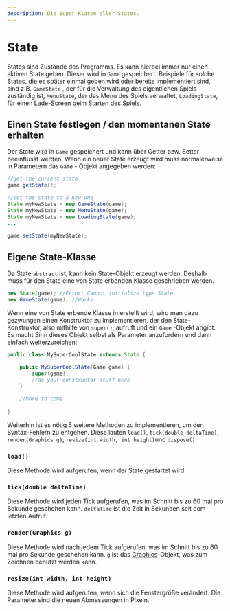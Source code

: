 ```yaml
---
description: Die Super-Klasse aller States.
---
```


# State

States sind Zustände des Programms. Es kann hierbei immer nur einen aktiven State geben. Dieser wird in `Game` gespeichert. Beispiele für solche States, die es später einmal geben wird oder bereits implementiert sind, sind z.B. `GameState` , der für die Verwaltung des eigentlichen Spiels zuständig ist, `MenuState`, der das Menu des Spiels verwaltet, `LoadingState`, für einen Lade-Screen beim Starten des Spiels.

## Einen State festlegen / den momentanen State erhalten

Der State wird in `Game` gespeichert und kann über Getter bzw. Setter beeinflusst werden. Wenn ein neuer State erzeugt wird muss normalerweise in Parametern das `Game` - Objekt angegeben werden:

```java
//get the current state
game.getState();

//set the state to a new one
State myNewState = new GameState(game);
State myNewState = new MenuState(game);
State myNewState = new LoadingState(game);
...

game.setState(myNewState);
```

## Eigene State-Klasse

Da State `abstract` ist, kann kein State-Objekt erzeugt werden. Deshalb muss für den State eine von State erbenden Klasse geschrieben werden.

```java
new State(game); //Error: Cannot initialize type State
new GameState(game); //Works
```

Wenn eine von State erbende Klasse in erstellt wird, wird man dazu gezwungen einen Konstruktor zu implementieren, der den State-Konstruktor, also mithilfe von `super()`, aufruft und ein `Game` -Objekt angibt. Es macht Sinn dieses Objekt selbst als Parameter anzufordern und dann einfach weiterzureichen:

```java
public class MySuperCoolState extends State {

    public MySuperCoolState(Game game) {
        super(game);
        //do your constructor stuff here
    }
    
    //more to come
    
}
```

Weiterhin ist es nötig 5 weitere Methoden zu implementieren, um den Syntax-Fehlern zu entgehen. Diese lauten `load()`, `tick(double deltaTime)`, `render(Graphics g)`, `resize(int width, int height)`und `dispose()`.

### `load()`

Diese Methode wird aufgerufen, wenn der State gestartet wird.

### `tick(double deltaTime)`

Diese Methode wird jeden Tick aufgerufen, was im Schnitt bis zu 60 mal pro Sekunde geschehen kann. `deltaTime` ist die Zeit in Sekunden seit dem letzten Aufruf.

### `render(Graphics g)`

Diese Methode wird nach jedem Tick aufgerufen, was im Schnitt bis zu 60 mal pro Sekunde geschehen kann. `g` ist das [Graphics](https://docs.oracle.com/javase/7/docs/api/java/awt/Graphics.html)-Objekt, was zum Zeichnen benutzt werden kann.

### `resize(int width, int height)`

Diese Methode wird aufgerufen, wenn sich die Fenstergröße verändert. Die Parameter sind die neuen Abmessungen in Pixeln.

